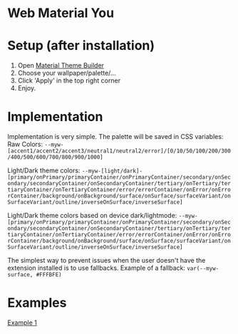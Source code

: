 # Web Material You

# Setup (after installation)
1. Open [Material Theme Builder](https://material-foundation.github.io/material-theme-builder/)
2. Choose your wallpaper/palette/...
3. Click 'Apply' in the top right corner
4. Enjoy.

# Implementation
Implementation is very simple. The palette will be saved in CSS variables:
Raw Colors: ```--myw-[accent1/accent2/accent3/neutral1/neutral2/error]/[0/10/50/100/200/300/400/500/600/700/800/900/1000]```

Light/Dark theme colors: ```--myw-[light/dark]-[primary/onPrimary/primaryContainer/onPrimaryContainer/secondary/onSecondary/secondaryContainer/onSecondaryContainer/tertiary/onTertiary/tertiaryContainer/onTertiaryContainer/error/errorContainer/onError/onErrorContainer/background/onBackground/surface/onSurface/surfaceVariant/onSurfaceVariant/outline/inverseOnSurface/inverseSurface]```

Light/Dark theme colors based on device dark/lightmode: ```--myw-[primary/onPrimary/primaryContainer/onPrimaryContainer/secondary/onSecondary/secondaryContainer/onSecondaryContainer/tertiary/onTertiary/tertiaryContainer/onTertiaryContainer/error/errorContainer/onError/onErrorContainer/background/onBackground/surface/onSurface/surfaceVariant/onSurfaceVariant/outline/inverseOnSurface/inverseSurface]```

The simplest way to prevent issues when the user doesn't have the extension installed is to use fallbacks.
Example of a fallback: ```var(--myw-surface, #FFFBFE)```

# Examples
[Example 1](https://github.com/TimTrayler/web-material-you/tree/master/example)

